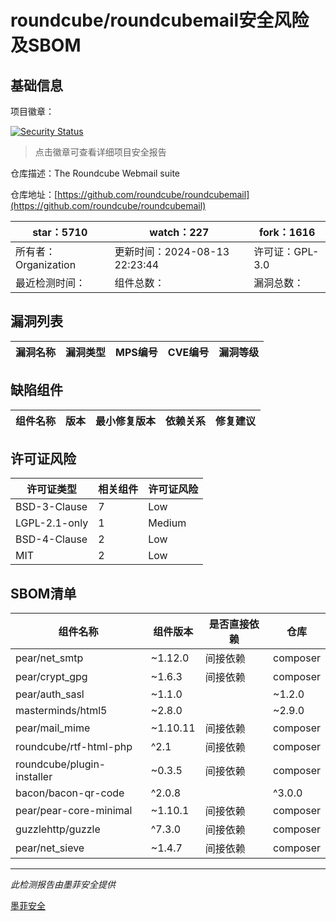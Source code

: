# roundcube/roundcubemail安全风险及SBOM

## 基础信息

项目徽章：

[![Security Status](https://www.murphysec.com/platform3/v31/badge/1823432111509082112.svg)](https://www.murphysec.com/console/report/1714352854730932224/1823432111509082112)

> 点击徽章可查看详细项目安全报告

仓库描述：The Roundcube Webmail suite

仓库地址：[https://github.com/roundcube/roundcubemail](https://github.com/roundcube/roundcubemail)

| star：5710 | watch：227 | fork：1616 |
| ----------- | -------------- | ------------ |
| 所有者：Organization | 更新时间：2024-08-13 22:23:44 | 许可证：GPL-3.0 |
| 最近检测时间： | 组件总数： | 漏洞总数： |




## 漏洞列表

| 漏洞名称 | 漏洞类型 | MPS编号 | CVE编号 | 漏洞等级 |
| ------- | ------ | ------- | ------ | ----- |





## 缺陷组件

| 组件名称 | 版本 | 最小修复版本 | 依赖关系 | 修复建议 |
| -------- | ---- | ------------ | -------- | -------- |





## 许可证风险

| 许可证类型 | 相关组件 | 许可证风险 |
| ---------- | -------- | ---------- |
|BSD-3-Clause|7|Low|
|LGPL-2.1-only|1|Medium|
|BSD-4-Clause|2|Low|
|MIT|2|Low|




## SBOM清单

| 组件名称 | 组件版本 | 是否直接依赖 | 仓库 |
| -------- | -------- | ------------ | ---- |
|pear/net_smtp|~1.12.0|间接依赖|composer|
|pear/crypt_gpg|~1.6.3|间接依赖|composer|
|pear/auth_sasl|~1.1.0 || ~1.2.0|间接依赖|composer|
|masterminds/html5|~2.8.0 || ~2.9.0|间接依赖|composer|
|pear/mail_mime|~1.10.11|间接依赖|composer|
|roundcube/rtf-html-php|^2.1|间接依赖|composer|
|roundcube/plugin-installer|~0.3.5|间接依赖|composer|
|bacon/bacon-qr-code|^2.0.8 || ^3.0.0|间接依赖|composer|
|pear/pear-core-minimal|~1.10.1|间接依赖|composer|
|guzzlehttp/guzzle|^7.3.0|间接依赖|composer|
|pear/net_sieve|~1.4.7|间接依赖|composer|


------

*此检测报告由墨菲安全提供*

[墨菲安全](www.murphysec.com)
